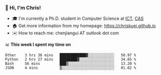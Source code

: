 ### 👋 Hi, I'm Chris!

<!--
**Chriskuei/Chriskuei** is a ✨ _special_ ✨ repository because its `README.md` (this file) appears on your GitHub profile.

Here are some ideas to get you started:

- 🔭 I’m currently working on ...
- 🌱 I’m currently learning ...
- 👯 I’m looking to collaborate on ...
- 🤔 I’m looking for help with ...
- 💬 Ask me about ...
- 📫 How to reach me: ...
- 😄 Pronouns: ...
- ⚡ Fun fact: ...
-->

- 🎓 I'm currently a Ph.D. student in Computer Science at [ICT](http://www.ict.ac.cn), [CAS](https://www.ucas.ac.cn)
- 🏠 Get more information from my homepage: https://chriskuei.github.io
- ✉️ How to reach me: chenjiangui AT outlook dot com

📊 **This week I spent my time on**

<!--START_SECTION:waka-->
```text
Other    3 hrs 36 mins   ████████████▓░░░░░░░░░░░░   50.97 % 
Python   2 hrs 27 mins   ████████▓░░░░░░░░░░░░░░░░   34.65 % 
Bash     56 mins         ███▒░░░░░░░░░░░░░░░░░░░░░   13.20 % 
JSON     4 mins          ▒░░░░░░░░░░░░░░░░░░░░░░░░   01.02 % 
```
<!--END_SECTION:waka-->
